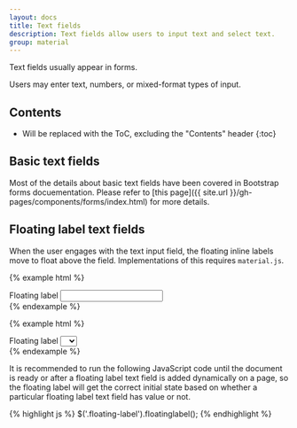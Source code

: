 ```yaml
---
layout: docs
title: Text fields
description: Text fields allow users to input text and select text.
group: material
---
```


Text fields usually appear in forms.

Users may enter text, numbers, or mixed-format types of input.

## Contents

* Will be replaced with the ToC, excluding the "Contents" header
{:toc}

## Basic text fields

Most of the details about basic text fields have been covered in Bootstrap forms docuementation. Please refer to [this page]({{ site.url }}/gh-pages/components/forms/index.html) for more details.

## Floating label text fields

When the user engages with the text input field, the floating inline labels move to float above the field. Implementations of this requires `material.js`.

{% example html %}
<div class="form-group floating-label">
  <label for="exampleInputFloatingLabel1">Floating label</label>
  <input class="form-control" id="exampleInputFloatingLabel1" type="text">
</div>
{% endexample %}

{% example html %}
<div class="form-group floating-label">
  <label for="exampleSelectFloatingLabel1">Floating label</label>
  <select class="form-control" id="exampleSelectFloatingLabel1">
    <option> </option>
    <option>1</option>
    <option>2</option>
    <option>3</option>
  </select>
</div>
{% endexample %}

It is recommended to run the following JavaScript code until the document is ready or after a floating label text field is added dynamically on a page, so the floating label will get the correct initial state based on whether a particular floating label text field has value or not.

{% highlight js %}
$('.floating-label').floatinglabel();
{% endhighlight %}
